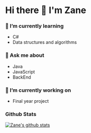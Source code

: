 # Hi there 👋 I'm Zane

### 🌱 I’m currently learning 
 - C#
 - Data structures and algorithms
### 💬 Ask me about
- Java
- JavaScript
- BackEnd
### 🔭 I’m currently working on
- Final year project
<!--
**zane0703/zane0703** is a ✨ _special_ ✨ repository because its `README.md` (this file) appears on your GitHub profile.

Here are some ideas to get you started:

- 🔭 I’m currently working on ...
- 🌱 I’m currently learning ...
- 👯 I’m looking to collaborate on ...
- 🤔 I’m looking for help with ...
- 💬 Ask me about ...
- 📫 How to reach me: ...
- 😄 Pronouns: ...
- ⚡ Fun fact: ...
-->
### Github Stats

[![Zane's github stats](https://github-readme-stats.vercel.app/api?username=zane0703&show_icons=true&theme=dark&bg_color=000000&border_color=000000&icon_color=3333ff)](https://github.com/anuraghazra/github-readme-stats)
